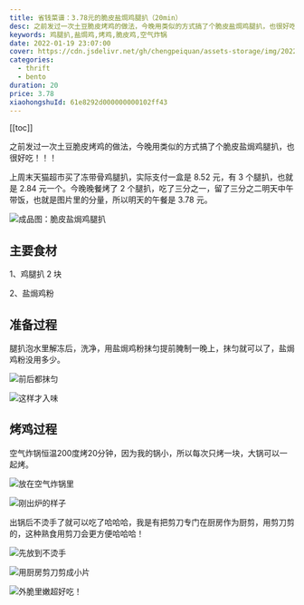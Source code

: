 ```yaml
---
title: 省钱菜谱：3.78元的脆皮盐焗鸡腿扒（20min）
desc: 之前发过一次土豆脆皮烤鸡的做法，今晚用类似的方式搞了个脆皮盐焗鸡腿扒，也很好吃！！！
keywords: 鸡腿扒,盐焗鸡,烤鸡,脆皮鸡,空气炸锅
date: 2022-01-19 23:07:00
cover: https://cdn.jsdelivr.net/gh/chengpeiquan/assets-storage/img/2022/01/20220119232320.jpg
categories:
  - thrift
  - bento
duration: 20
price: 3.78
xiaohongshuId: 61e8292d000000000102ff43
---
```


[[toc]]

之前发过一次土豆脆皮烤鸡的做法，今晚用类似的方式搞了个脆皮盐焗鸡腿扒，也很好吃！！！

上周末天猫超市买了冻带骨鸡腿扒，实际支付一盒是 8.52 元，有 3 个腿扒，也就是 2.84 元一个。今晚晚餐烤了 2 个腿扒，吃了三分之一，留了三分之二明天中午带饭，也就是图片里的分量，所以明天的午餐是 3.78 元。

![成品图：脆皮盐焗鸡腿扒](https://cdn.jsdelivr.net/gh/chengpeiquan/assets-storage/img/2022/01/20220119232614.jpg)

## 主要食材

1、鸡腿扒 2 块

2、盐焗鸡粉


## 准备过程

腿扒泡水里解冻后，洗净，用盐焗鸡粉抹匀提前腌制一晚上，抹匀就可以了，盐焗鸡粉没用多少。

![前后都抹匀](https://cdn.jsdelivr.net/gh/chengpeiquan/assets-storage/img/2022/01/20220119232607.jpg)

![这样才入味](https://cdn.jsdelivr.net/gh/chengpeiquan/assets-storage/img/2022/01/20220119232608.jpg)


## 烤鸡过程

空气炸锅恒温200度烤20分钟，因为我的锅小，所以每次只烤一块，大锅可以一起烤。

![放在空气炸锅里](https://cdn.jsdelivr.net/gh/chengpeiquan/assets-storage/img/2022/01/20220119232609.jpg)

![刚出炉的样子](https://cdn.jsdelivr.net/gh/chengpeiquan/assets-storage/img/2022/01/20220119232610.jpg)

出锅后不烫手了就可以吃了哈哈哈，我是有把剪刀专门在厨房作为厨剪，用剪刀剪的，这种熟食用剪刀会更方便哈哈哈！

![先放到不烫手](https://cdn.jsdelivr.net/gh/chengpeiquan/assets-storage/img/2022/01/20220119232611.jpg)

![用厨房剪刀剪成小片](https://cdn.jsdelivr.net/gh/chengpeiquan/assets-storage/img/2022/01/20220119232612.jpg)

![外脆里嫩超好吃！](https://cdn.jsdelivr.net/gh/chengpeiquan/assets-storage/img/2022/01/20220119232613.jpg)
